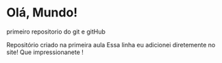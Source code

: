 # Olá, Mundo!
 primeiro repositorio do git e gitHub

Repositório criado na primeira aula 
Essa linha  eu  adicionei diretemente  no site! Que impressionanete !

